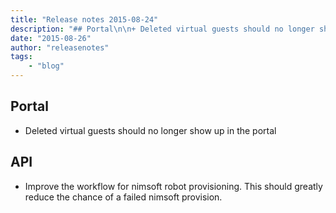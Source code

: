 ```yaml
---
title: "Release notes 2015-08-24"
description: "## Portal\n\n+ Deleted virtual guests should no longer show up in the portal\n\n## API\n\n+ Improve the workflow for nim"
date: "2015-08-26"
author: "releasenotes"
tags:
    - "blog"
---
```


## Portal

+ Deleted virtual guests should no longer show up in the portal

## API

+ Improve the workflow for nimsoft robot provisioning.  This should greatly reduce the chance of a failed nimsoft provision.

